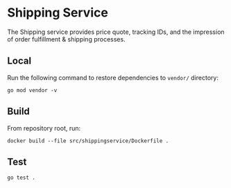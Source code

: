# Shipping Service

The Shipping service provides price quote, tracking IDs, and the impression of order fulfillment & shipping processes.

## Local

Run the following command to restore dependencies to `vendor/` directory:

    go mod vendor -v

## Build

From repository root, run:

```
docker build --file src/shippingservice/Dockerfile .
```

## Test

```
go test .
```
